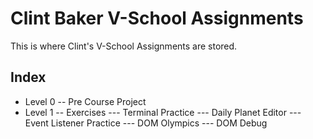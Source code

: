 # Clint Baker V-School Assignments

This is where Clint's V-School Assignments are stored.

## Index

- Level 0
  -- Pre Course Project
- Level 1
  -- Exercises
  --- Terminal Practice
  --- Daily Planet Editor
  --- Event Listener Practice
  --- DOM Olympics
  --- DOM Debug

